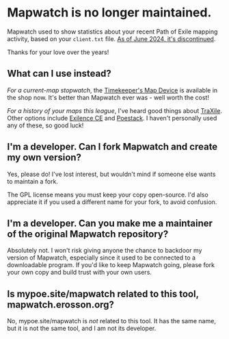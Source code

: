 # Mapwatch is no longer maintained.

Mapwatch used to show statistics about your recent Path of Exile mapping activity, based on your `client.txt` file. [As of June 2024, it's discontinued](https://github.com/mapwatch/mapwatch/issues/557#issuecomment-2143715711).

Thanks for your love over the years!

## What can I use instead?

*For a current-map stopwatch*, the [Timekeeper's Map Device](https://www.pathofexile.com/shop/item/TimekeepersMapDeviceVariations) is available in the shop now. It's better than Mapwatch ever was - well worth the cost!

*For a history of your maps this league*, I've heard good things about [TraXile](https://github.com/dermow/TraXile). Other options include [Exilence CE](https://github.com/exilence-ce/exilence-ce) and [Poestack](https://poestack-next.vercel.app/). I haven't personally used any of these, so good luck!

## I'm a developer. Can I fork Mapwatch and create my own version?

Yes, please do! I've lost interest, but wouldn't mind if someone else wants to maintain a fork.

The GPL license means you must keep your copy open-source. I'd also appreciate it if you used a different name for your fork, to avoid confusion.

## I'm a developer. Can you make me a maintainer of the original Mapwatch repository?

Absolutely not. I won't risk giving anyone the chance to backdoor my version of Mapwatch, especially since it used to be connected to a downloadable program. If you'd like to keep Mapwatch going, please fork your own copy and build trust with your own users.

## Is mypoe.site/mapwatch related to this tool, mapwatch.erosson.org?

No, mypoe.site/mapwatch is *not* related to this tool. It has the same name, but it is not the same tool, and I am not its developer.
